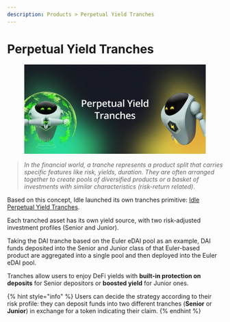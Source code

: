```yaml
---
description: Products > Perpetual Yield Tranches
---
```


# Perpetual Yield Tranches

<figure><img src="../../.gitbook/assets/PYTs.png" alt=""><figcaption></figcaption></figure>

> _In the financial world, a tranche represents a product split that carries specific features like risk, yields, duration. They are often arranged together to create pools of diversified products or a basket of investments with similar characteristics (risk-return related)_.

Based on this concept, Idle launched its own tranches primitive: [Idle Perpetual Yield Tranches](https://idle.finance/#/dashboard/tranches).

Each tranched asset has its own yield source, with two risk-adjusted investment profiles (Senior and Junior).&#x20;

Taking the DAI tranche based on the Euler eDAI pool as an example, DAI funds deposited into the Senior and Junior class of that Euler-based product are aggregated into a single pool and then deployed into the Euler eDAI pool.

Tranches allow users to enjoy DeFi yields with **built-in protection on deposits** for Senior depositors or **boosted yield** for Junior ones.

{% hint style="info" %}
Users can decide the strategy according to their risk profile: they can deposit funds into two different tranches (**Senior** or **Junior**) in exchange for a token indicating their claim.
{% endhint %}
